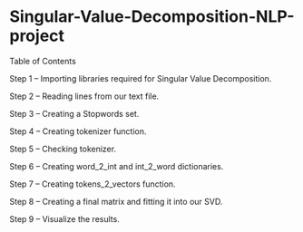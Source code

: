 # Singular-Value-Decomposition-NLP-project

Table of Contents

Step 1 – Importing libraries required for Singular Value Decomposition.

Step 2 – Reading lines from our text file.

Step 3 – Creating a Stopwords set.

Step 4 – Creating tokenizer function.

Step 5 – Checking tokenizer.

Step 6 – Creating word_2_int and int_2_word dictionaries.

Step 7 – Creating tokens_2_vectors function.

Step 8 – Creating a final matrix and fitting it into our SVD.

Step 9 – Visualize the results.

